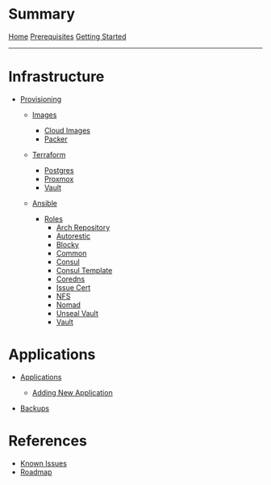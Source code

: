 # Summary

[Home](index.md)
[Prerequisites](./prerequisites.md)
[Getting Started](./getting_started.md)

---

# Infrastructure

- [Provisioning](provisioning.md)
    - [Images](images/index.md)
        - [Cloud Images](images/cloud_image.md)
        - [Packer](images/packer.md)

    - [Terraform](terraform/index.md)
        - [Postgres](terraform/postgres.md)
        - [Proxmox](terraform/proxmox.md)
        - [Vault](terraform/vault.md)

    - [Ansible](ansible/index.md)
        <!-- - [Inventory](ansible/inventory.md) -->
        - [Roles](ansible/roles/index.md)
            - [Arch Repository](ansible/roles/arch_repository.md)
            - [Autorestic](ansible/roles/autorestic.md)
            - [Blocky](ansible/roles/blocky.md)
            - [Common](ansible/roles/common.md)
            - [Consul](ansible/roles/consul.md)
            - [Consul Template](ansible/roles/consul-template.md)
            - [Coredns](ansible/roles/coredns.md)
            - [Issue Cert](ansible/roles/issue_cert.md)
            - [NFS](ansible/roles/nfs.md)
            - [Nomad](ansible/roles/nomad.md)
            - [Unseal Vault](ansible/roles/unseal_vault.md)
            - [Vault](ansible/roles/vault.md)

    <!-- - [Development Server]() -->

<!-- - [CICD]() -->
<!-- - [Monitoring]() -->
<!-- - [Vault]() -->
<!-- - [Consul]() -->
<!-- - [Nomad]() -->
<!-- - [Certificate Management]() -->
<!-- - [VPS](vps.md) -->

# Applications

- [Applications](apps/index.md)
    - [Adding New Application](apps/add_new.md)
    <!-- - [Docker Registry]() -->

- [Backups](backups.md)

# References

- [Known Issues](references/issues.md)
- [Roadmap](references/TODO.md)
